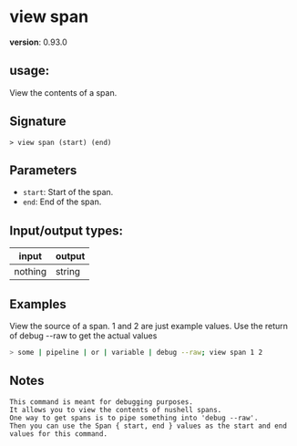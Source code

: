 # view span

**version**: 0.93.0

## **usage**:

View the contents of a span.

## Signature

`> view span (start) (end)`

## Parameters

- `start`: Start of the span.
- `end`: End of the span.

## Input/output types:

| input   | output |
| ------- | ------ |
| nothing | string |

## Examples

View the source of a span. 1 and 2 are just example values. Use the return of debug --raw to get the actual values

```bash
> some | pipeline | or | variable | debug --raw; view span 1 2
```

## Notes

```text
This command is meant for debugging purposes.
It allows you to view the contents of nushell spans.
One way to get spans is to pipe something into 'debug --raw'.
Then you can use the Span { start, end } values as the start and end values for this command.
```
